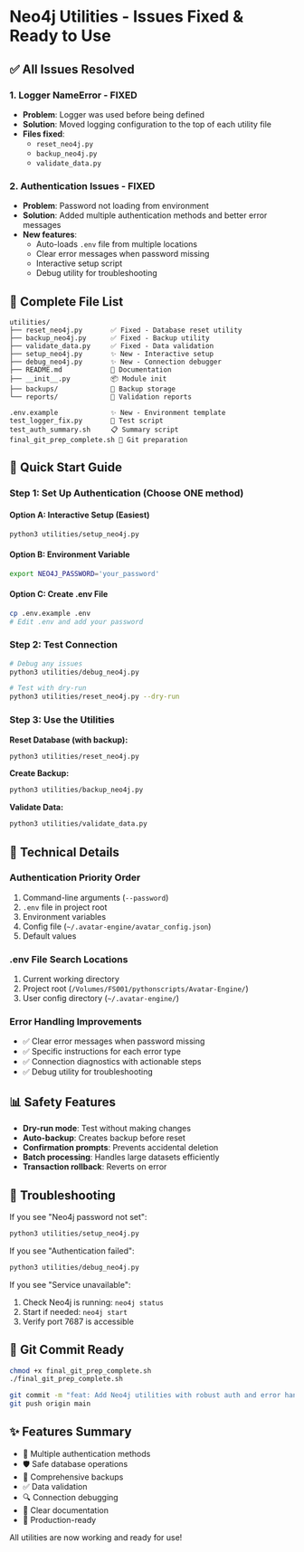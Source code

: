 # Neo4j Utilities - Issues Fixed & Ready to Use

## ✅ All Issues Resolved

### 1. **Logger NameError - FIXED**
- **Problem**: Logger was used before being defined
- **Solution**: Moved logging configuration to the top of each utility file
- **Files fixed**: 
  - `reset_neo4j.py`
  - `backup_neo4j.py`
  - `validate_data.py`

### 2. **Authentication Issues - FIXED**
- **Problem**: Password not loading from environment
- **Solution**: Added multiple authentication methods and better error messages
- **New features**:
  - Auto-loads `.env` file from multiple locations
  - Clear error messages when password missing
  - Interactive setup script
  - Debug utility for troubleshooting

## 📁 Complete File List

```
utilities/
├── reset_neo4j.py       ✅ Fixed - Database reset utility
├── backup_neo4j.py      ✅ Fixed - Backup utility
├── validate_data.py     ✅ Fixed - Data validation
├── setup_neo4j.py       ✨ New - Interactive setup
├── debug_neo4j.py       ✨ New - Connection debugger
├── README.md            📝 Documentation
├── __init__.py          📦 Module init
├── backups/             📁 Backup storage
└── reports/             📁 Validation reports

.env.example             ✨ New - Environment template
test_logger_fix.py       🧪 Test script
test_auth_summary.sh     📋 Summary script
final_git_prep_complete.sh 🚀 Git preparation
```

## 🚀 Quick Start Guide

### Step 1: Set Up Authentication (Choose ONE method)

#### Option A: Interactive Setup (Easiest)
```bash
python3 utilities/setup_neo4j.py
```

#### Option B: Environment Variable
```bash
export NEO4J_PASSWORD='your_password'
```

#### Option C: Create .env File
```bash
cp .env.example .env
# Edit .env and add your password
```

### Step 2: Test Connection
```bash
# Debug any issues
python3 utilities/debug_neo4j.py

# Test with dry-run
python3 utilities/reset_neo4j.py --dry-run
```

### Step 3: Use the Utilities

**Reset Database (with backup):**
```bash
python3 utilities/reset_neo4j.py
```

**Create Backup:**
```bash
python3 utilities/backup_neo4j.py
```

**Validate Data:**
```bash
python3 utilities/validate_data.py
```

## 🔧 Technical Details

### Authentication Priority Order
1. Command-line arguments (`--password`)
2. `.env` file in project root
3. Environment variables
4. Config file (`~/.avatar-engine/avatar_config.json`)
5. Default values

### .env File Search Locations
1. Current working directory
2. Project root (`/Volumes/FS001/pythonscripts/Avatar-Engine/`)
3. User config directory (`~/.avatar-engine/`)

### Error Handling Improvements
- ✅ Clear error messages when password missing
- ✅ Specific instructions for each error type
- ✅ Connection diagnostics with actionable steps
- ✅ Debug utility for troubleshooting

## 📊 Safety Features
- **Dry-run mode**: Test without making changes
- **Auto-backup**: Creates backup before reset
- **Confirmation prompts**: Prevents accidental deletion
- **Batch processing**: Handles large datasets efficiently
- **Transaction rollback**: Reverts on error

## 🐛 Troubleshooting

If you see "Neo4j password not set":
```bash
python3 utilities/setup_neo4j.py
```

If you see "Authentication failed":
```bash
python3 utilities/debug_neo4j.py
```

If you see "Service unavailable":
1. Check Neo4j is running: `neo4j status`
2. Start if needed: `neo4j start`
3. Verify port 7687 is accessible

## 📝 Git Commit Ready

```bash
chmod +x final_git_prep_complete.sh
./final_git_prep_complete.sh

git commit -m "feat: Add Neo4j utilities with robust auth and error handling"
git push origin main
```

## ✨ Features Summary
- 🔐 Multiple authentication methods
- 🛡️ Safe database operations
- 💾 Comprehensive backups
- ✅ Data validation
- 🔍 Connection debugging
- 📝 Clear documentation
- 🚀 Production-ready

All utilities are now working and ready for use!
